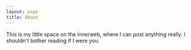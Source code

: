 ```yaml
---
layout: page
title: About
---
```


This is my little space on the innerweb, where I can post anything really. I shouldn't bother reading if I were you.







